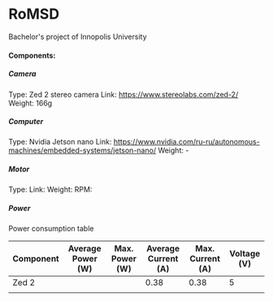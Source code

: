# RoMSD
Bachelor's project of Innopolis University

#### <span class='orange'>Components:</span>

##### <span class='orange'>Camera</span> 

Type: Zed 2 stereo camera
Link: https://www.stereolabs.com/zed-2/
Weight: 166g

##### <span class='orange'>Computer</span>

Type: Nvidia Jetson nano
Link: https://www.nvidia.com/ru-ru/autonomous-machines/embedded-systems/jetson-nano/
Weight: -

##### <span class='orange'>Motor</span>

Type:
Link:
Weight:
RPM:

##### <span class='orange'>Power</span>

<span class='orange'>Power consumption table</span>

| Component | Average Power (W) | Max. Power (W) | Average Current (A) | Max. Current (A) |   Voltage (V)  | 
| --------- | ----------------- | -------------- | ------------------- | ---------------- | --- |
| Zed 2     |                   |                | 0.38                | 0.38             |  5   |
|           |                   |                |                     |                  |     |

